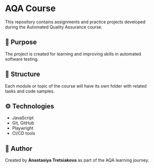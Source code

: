 # AQA Course

This repository contains assignments and practice projects developed during the Automated Quality Assurance course.

## 📘 Purpose

The project is created for learning and improving skills in automated software testing.

## 🧩 Structure

Each module or topic of the course will have its own folder with related tasks and code samples.

## ⚙️ Technologies

- JavaScript
- Git, GitHub
- Playwright
- CI/CD tools

## 🧠 Author

Created by **Anastasiya Tretsiakova** as part of the AQA learning journey.